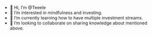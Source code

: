 - 👋 Hi, I’m @Teeele
- 👀 I’m interested in mindfulness and investing.
- 🌱 I’m currently learning how to have multiple investment streams.
- 💞️ I’m looking to collaborate on sharing knowledge about mentioned above.

<!---
Teeele/Teeele is a ✨ special ✨ repository because its `README.md` (this file) appears on your GitHub profile.
You can click the Preview link to take a look at your changes.
--->
